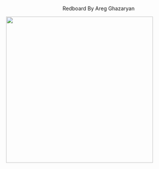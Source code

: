 <p align="center">Redboard By Areg Ghazaryan</p>
<img width="400px" src="https://lh3.googleusercontent.com/XJK1Y7a-Pks4mA6q87O238nffSNsLqCmUT9ZCpV61JvEaEZJqw1EaszyDXCzFPXaPPuQWhVk-_PjbMb9KG_iu3OnIqProN-hOCybbCx6lXsdv-NOS7c2uPcMd93rqPoiTSAI4ZEltXzHLB63HhVbxnb-Dz8ox32dMz6wWg-MP4S-UUpSuL0g9gsXar7X_jqtUKmK-3PrLu_VOcpr5PEIGFBhYeGM8fW47Qc33dFPR8U3zIlrBd96bhgmrvrnjNmYIuMkILL3NNwTDH1FoeFjUhFgrbOv34dtTcPxVGs3p1qJP6n3o7SefUJpDMOF4BrFwMfz1-LaBZXoPuol64zprUvjASTVAXEWnu9TP4tEADdPwIbigBDtQnhYy3NCNkPT1RX2FQ2DQXgUI7AAXysGEKvSuu-1zA9zJxjYen5kd4P__Ga_SVVxfu3qp8IrtQYHUjS56UDywRDtlLiIuyGknBontCJ_hfkXJ-u1AUeJ8_MgfIhi1XsuPu15kD4xShIuNqb35X7wkA8LJohyrDuM9gbwX3kMm5EN2DhA83zaVCYMuXQz2AWbtW8iaijFOeamBvHaKg_bWzDtFtG7kgvyycVKGV6J3xVRjCQEGVmCW9mU1ZKRVvDh0rYnFGPCNtmHlh5xBPBjrOlcg2bVLZ0sPTMF=s752-no">

